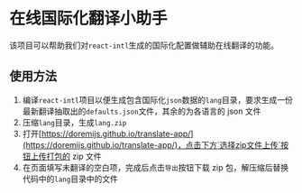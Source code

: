 # 在线国际化翻译小助手

该项目可以帮助我们对`react-intl`生成的国际化配置做辅助在线翻译的功能。

## 使用方法

1. 编译`react-intl`项目以便生成包含国际化`json`数据的`lang`目录，要求生成一份最新翻译抽取出的`defaults.json`文件，其余的为各语言的 json 文件
2. 压缩`lang`目录，生成`lang.zip`
3. 打开[https://doremijs.github.io/translate-app/](https://doremijs.github.io/translate-app/)，点击下方`选择zip文件上传`按钮上传打包的 zip 文件
4. 在页面填写未翻译的空白项，完成后点击`导出`按钮下载 zip 包，解压缩后替换代码中的`lang`目录中的文件
